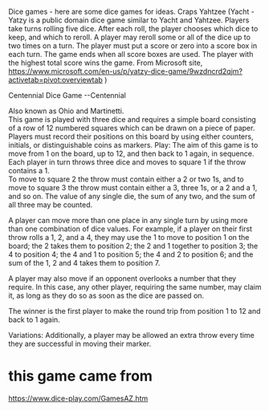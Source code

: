 Dice games - here are some dice games for ideas.
Craps
Yahtzee (Yacht - Yatzy is a public domain dice
 game similar to Yacht and Yahtzee. Players take
 turns rolling five dice. After each roll,
 the player chooses which dice to keep,
 and which to reroll. A player may reroll 
some or all of the dice up to two times on a turn. 
The player must put a score or zero into a 
score box in each turn. The game ends when all 
score boxes are used. The player with the highest
 total score wins the game. From Microsoft site, 
https://www.microsoft.com/en-us/p/yatzy-dice-game/9wzdncrd2qjm?activetab=pivot:overviewtab )

Centennial Dice Game --Centennial

Also known as Ohio and Martinetti.  
This game is played with three dice and requires
 a simple board consisting of a row of 12 numbered
 squares which can be drawn on a piece of paper.  
Players must record their positions on this board 
by using either counters, initials, or 
distinguishable coins as markers.
Play:
The aim of this game is to move from 1 on the board, 
up to 12, and then back to 1 again, in sequence. 
 Each player in turn throws three dice and moves 
to square 1 if the throw contains a 1.  
To move to square 2 the throw must contain
 either a 2 or two 1s, and to move to square 3 
the throw must contain either a 3, three 1s, 
or a 2 and a 1, and so on.  The value of any single
 die, the sum of any two, and the sum of all
 three may be counted.

A player can move more than one place in any single
 turn by using more than one combination of dice 
values.  For example, if a player on their first 
throw rolls a 1, 2, and a 4, they may use the 1 
to move to position 1 on the board; the 2 takes
 them to position 2; the 2 and 1 together to 
position 3; the 4 to position 4; the 4 and 1 
to position 5; the 4 and 2 to position 6; 
and the sum of the 1, 2 and 4 takes them to 
position 7.

A player may also move if an opponent overlooks
 a number that they require.  In this case, 
any other player, requiring the same number, 
may claim it, as long as they do so as soon
 as the dice are passed on.

The winner is the first player to make the
 round trip from position 1 to 12 and back 
to 1 again.

Variations:
Additionally, a player may be allowed an extra
 throw every time they are successful in moving
 their marker.
# this game came from 
https://www.dice-play.com/GamesAZ.htm


